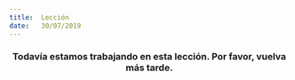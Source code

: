 ```yaml
---
title:  Lección
date:   30/07/2019
---
```


### <center>Todavía estamos trabajando en esta lección. Por favor, vuelva más tarde.</center>
